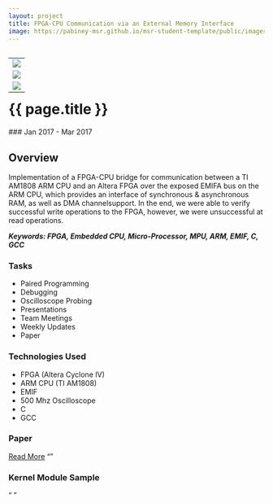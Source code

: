 ```yaml
---
layout: project
title: FPGA-CPU Communication via an External Memory Interface
image: https://pabiney-msr.github.io/msr-student-template/public/images/result_wr.jpg
---
```

<table align="right">
	<tr>
		<td>
			<img class="project-image" src="https://pabiney-msr.github.io/msr-student-template/public/images/result_wr.jpg"/>
		</td>
	</tr>
	<tr>
		<td>
			<img class="project-image" src="https://pabiney-msr.github.io/msr-student-template/public/images/FPGA-ARMblockdiagram.png"/>
		</td>
	</tr>
	<tr>
		<td>
			<img class="project-image" src="https://pabiney-msr.github.io/msr-student-template/public/images/FPGA-CPU.jpg"/>
		</td>
	</tr>
</table>
<h1 id="project-title">{{ page.title }}</h1>
### Jan 2017 - Mar 2017

## Overview
Implementation of a FPGA-CPU bridge for communication between a TI AM1808 ARM CPU and an Altera FPGA over the exposed EMIFA bus on the ARM CPU, which provides an interface of synchronous & asynchronous RAM, as well as DMA channelsupport. In the end, we were able to verify successful write operations to the FPGA, however, we were unsuccessful at read operations.

<b><i>Keywords: FPGA, Embedded CPU, Micro-Processor, MPU, ARM, EMIF, C, GCC</i></b>

### Tasks
* Paired Programming
* Debugging
* Oscilloscope Probing
* Presentations
* Team Meetings
* Weekly Updates
* Paper

### Technologies Used
* FPGA (Altera Cyclone IV)
* ARM CPU (TI AM1808)
* EMIF
* 500 Mhz Oscilloscope
* C
* GCC

### Paper
<a href="">Read More</a>
<q>

</q>

### Kernel Module Sample
<q>

</q>